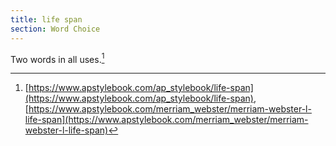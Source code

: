 ```yaml
---
title: life span
section: Word Choice
---
```

Two words in all uses.[^1]

[^1]: [https://www.apstylebook.com/ap_stylebook/life-span](https://www.apstylebook.com/ap_stylebook/life-span), [https://www.apstylebook.com/merriam_webster/merriam-webster-l-life-span](https://www.apstylebook.com/merriam_webster/merriam-webster-l-life-span)